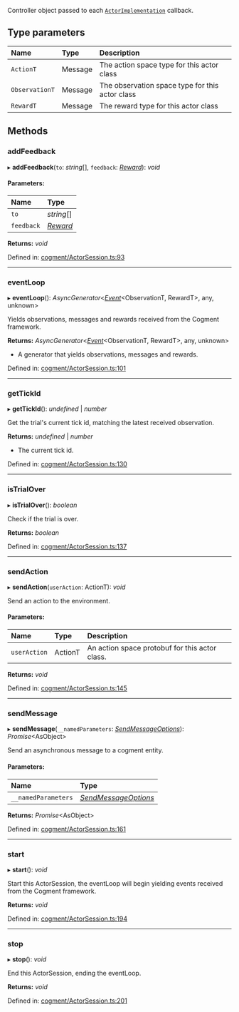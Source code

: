 Controller object passed to each [`ActorImplementation`](../modules.md#actorimplementation) callback.

## Type parameters

Name | Type | Description |
:------ | :------ | :------ |
`ActionT` | Message | The action space type for this actor class   |
`ObservationT` | Message | The observation space type for this actor class   |
`RewardT` | Message | The reward type for this actor class    |

## Methods

### addFeedback

▸ **addFeedback**(`to`: *string*[], `feedback`: [*Reward*](../interfaces/reward.md)): *void*

#### Parameters:

Name | Type |
:------ | :------ |
`to` | *string*[] |
`feedback` | [*Reward*](../interfaces/reward.md) |

**Returns:** *void*

Defined in: [cogment/ActorSession.ts:93](https://github.com/cogment/cogment-js-sdk/blob/main/src/cogment/ActorSession.ts#L93)

___

### eventLoop

▸ **eventLoop**(): *AsyncGenerator*<[*Event*](../interfaces/event.md)<ObservationT, RewardT\>, any, unknown\>

Yields observations, messages and rewards received from the Cogment framework.

**Returns:** *AsyncGenerator*<[*Event*](../interfaces/event.md)<ObservationT, RewardT\>, any, unknown\>

- A generator that yields observations, messages and rewards.

Defined in: [cogment/ActorSession.ts:101](https://github.com/cogment/cogment-js-sdk/blob/main/src/cogment/ActorSession.ts#L101)

___

### getTickId

▸ **getTickId**(): *undefined* \| *number*

Get the trial's current tick id, matching the latest received observation.

**Returns:** *undefined* \| *number*

- The current tick id.

Defined in: [cogment/ActorSession.ts:130](https://github.com/cogment/cogment-js-sdk/blob/main/src/cogment/ActorSession.ts#L130)

___

### isTrialOver

▸ **isTrialOver**(): *boolean*

Check if the trial is over.

**Returns:** *boolean*

Defined in: [cogment/ActorSession.ts:137](https://github.com/cogment/cogment-js-sdk/blob/main/src/cogment/ActorSession.ts#L137)

___

### sendAction

▸ **sendAction**(`userAction`: ActionT): *void*

Send an action to the environment.

#### Parameters:

Name | Type | Description |
:------ | :------ | :------ |
`userAction` | ActionT | An action space protobuf for this actor class.    |

**Returns:** *void*

Defined in: [cogment/ActorSession.ts:145](https://github.com/cogment/cogment-js-sdk/blob/main/src/cogment/ActorSession.ts#L145)

___

### sendMessage

▸ **sendMessage**(`__namedParameters`: [*SendMessageOptions*](../interfaces/sendmessageoptions.md)): *Promise*<AsObject\>

Send an asynchronous message to a cogment entity.

#### Parameters:

Name | Type |
:------ | :------ |
`__namedParameters` | [*SendMessageOptions*](../interfaces/sendmessageoptions.md) |

**Returns:** *Promise*<AsObject\>

Defined in: [cogment/ActorSession.ts:161](https://github.com/cogment/cogment-js-sdk/blob/main/src/cogment/ActorSession.ts#L161)

___

### start

▸ **start**(): *void*

Start this ActorSession, the eventLoop will begin yielding events received from the Cogment framework.

**Returns:** *void*

Defined in: [cogment/ActorSession.ts:194](https://github.com/cogment/cogment-js-sdk/blob/main/src/cogment/ActorSession.ts#L194)

___

### stop

▸ **stop**(): *void*

End this ActorSession, ending the eventLoop.

**Returns:** *void*

Defined in: [cogment/ActorSession.ts:201](https://github.com/cogment/cogment-js-sdk/blob/main/src/cogment/ActorSession.ts#L201)
